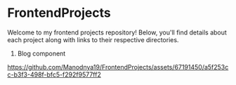 # FrontendProjects
Welcome to my frontend projects repository! Below, you'll find details about each project along with links to their respective directories.

1. Blog component


https://github.com/Manodnya19/FrontendProjects/assets/67191450/a5f253cc-b3f3-498f-bfc5-f292f9577ff2

